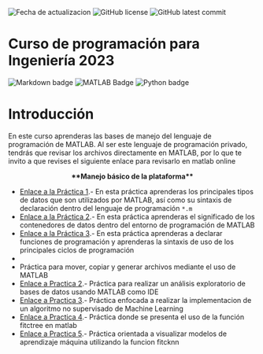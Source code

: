 ![Fecha de actualizacion](https://img.shields.io/badge/22_oct_23:-V_0.1.1-orange)
![GitHub license](https://img.shields.io/github/license/tesibio/curso-IA-aplicado-con-MATLAB.svg)
![GitHub latest commit](https://badgen.net/github/last-commit/tesibio/curso-IA-aplicado-con-MATLAB)

# Curso de programación para Ingeniería 2023
![Markdown badge](https://img.shields.io/badge/markdown-3670A0.svg?style=for-the-badge&logo=markdown&logoColor=white) 
![MATLAB Badge](https://custom-icon-badges.herokuapp.com/badge/MATLAB-3670A0.svg?logo=MATLAB&style=for-the-badge&labelColor=3670A0)
![Python badge](https://img.shields.io/badge/python-3670A0?style=for-the-badge&logo=python&logoColor=ffdd54)

# Introducción
En este curso aprenderas las bases de manejo del lenguaje de programación de MATLAB. Al ser este lenguaje de programación privado, tendrás que revisar los archivos directamente en MATLAB, por lo que te invito a que revises el siguiente enlace para revisarlo en matlab online
<p align = "center">
    <strong> **Manejo básico de la plataforma** </strong><br>
</p>

- [Enlace a la Práctica 1](practica_1/).- En esta práctica aprenderas los principales tipos de datos que son utilizados por MATLAB, así como su sintaxis de declaración dentro del lenguaje de programación `*.m`
- [Enlace a la Práctica 2](practica_2/).- En esta práctica aprenderas el significado de los contenedores de datos dentro del entorno de programación de MATLAB 
- [Enlace a la Práctica 3](practica_3/).- En esta práctica aprenderas a declarar funciones de programación y aprenderas la sintaxis de uso de los principales ciclos de programación
- 
- Práctica para mover, copiar y generar archivos mediante el uso de MATLAB
- [Enlace a Practica 2](practica_2/).- Práctica para realizar un análisis exploratorio de bases de datos usando MATLAB como IDE
- [Enlace a Practica 3](practica_3/).- Práctica enfocada a realizar la implementacion de un algoritmo no supervisado de Machine Learning 
- [Enlace a Practica 4](practica_4/).- Práctica donde se presenta el uso de la función fitctree en matlab
- [Enlace a Practica 5](practica_5/).- Práctica orientada a visualizar modelos de aprendizaje máquina utilizando la funcion fitcknn

